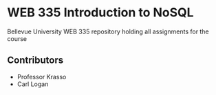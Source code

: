 # WEB 335 Introduction to NoSQL
Bellevue University WEB 335 repository holding all assignments for the course

## Contributors
* Professor Krasso
* Carl Logan
